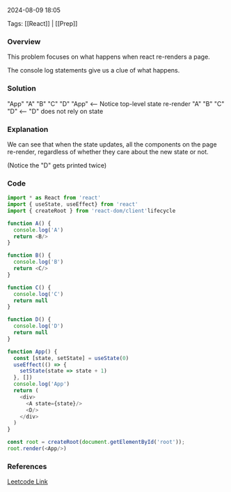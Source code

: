 
2024-08-09 18:05

Tags: [[React]] | [[Prep]]
### Overview
This problem focuses on what happens when react re-renders a page.

The console log statements give us a clue of what happens.

### Solution
"App"
"A"
"B"
"C"
"D"
"App"  <-- Notice top-level state re-render 
"A"
"B"
"C"
"D"    <-- "D" does not rely on state

### Explanation
We can see that when the state updates, all the components on the page re-render, regardless of whether they care about the new state or not. 

(Notice the "D" gets printed twice)

### Code
```javascript
import * as React from 'react'
import { useState, useEffect} from 'react'
import { createRoot } from 'react-dom/client'lifecycle

function A() {
  console.log('A')
  return <B/>
}

function B() {
  console.log('B')
  return <C/>
}

function C() {
  console.log('C')
  return null
}

function D() {
  console.log('D')
  return null
}

function App() {
  const [state, setState] = useState(0)
  useEffect(() => {
    setState(state => state + 1)
  }, [])
  console.log('App')
  return (
    <div>
      <A state={state}/>
      <D/>
    </div>
  )
}

const root = createRoot(document.getElementById('root'));
root.render(<App/>)
```

### References
[Leetcode Link](https://bigfrontend.dev/react-quiz/React-re-render-1)

